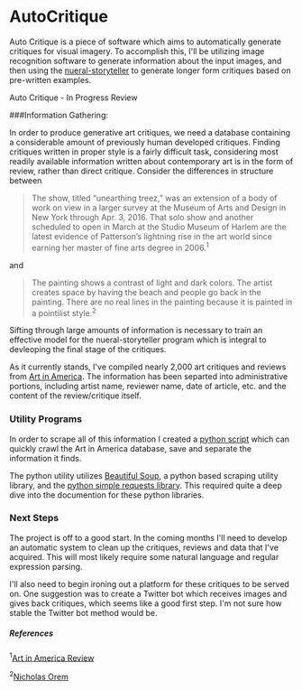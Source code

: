 # AutoCritique

Auto Critique is a piece of software which aims to automatically generate critiques for visual imagery. To accomplish this, I'll be utilizing image recognition software to generate information about the input images, and then using the [nueral-storyteller]("https://github.com/ryankiros/neural-storyteller") to generate longer form critiques based on pre-written examples. 

Auto Critique - In Progress Review 

###Information Gathering:

In order to produce generative art critiques, we need a database containing a considerable amount of previously human developed critiques. Finding critiques written in proper style is a fairly difficult task, considering most readily available information written about contemporary art is in the form of review, rather than direct critique. Consider the differences in structure between 

>The show, titled “unearthing treez,” was an extension of a body of work on view in a larger survey at the Museum of Arts and Design in New York through Apr. 3, 2016. That solo show and another scheduled to open in March at the Studio Museum of Harlem are the latest evidence of Patterson’s lightning rise in the art world since earning her master of fine arts degree in 2006.<sup>1</sup>

and

>The painting shows a contrast of light and dark colors.  The artist creates space by having the beach and people go back in the painting.  There are no real lines in the painting because it is painted in a pointilist style.<sup>2</sup>

Sifting through large amounts of information is necessary to train an effective model for the nueral-storyteller program which is integral to devleoping the final stage of the critiques. 

As it currently stands, I've compiled nearly 2,000 art critiques and reviews from [Art in America](http://www.artinamericamagazine.com/reviews/). The information has been separted into administrative portions, including artist name, reviewer name, date of article, etc. and the content of the review/critique itself.

### Utility Programs

In order to scrape all of this information I created a [python script](https://github.com/Luxapodular/AutoCritique/blob/master/Utilities/Scraping.py) which can quickly crawl the Art in America database, save and separate the information it finds. 

The python utility utilizes [Beautiful Soup](http://www.crummy.com/software/BeautifulSoup/#Download), a python based scraping utility library, and the [python simple requests library](http://docs.python-requests.org/en/latest/). This required quite a deep dive into the documention for these python libraries. 

### Next Steps 

The project is off to a good start. In the coming months I'll need to develop an automatic system to clean up the critiques, reviews and data that I've acquired. This will most likely require some natural language and regular expression parsing. 

I'll also need to begin ironing out a platform for these critiques to be served on. One suggestion was to create a Twitter bot which receives images and gives back critiques, which seems like a good first step. I'm not sure how stable the Twitter bot method would be. 


##### References 
<sup>1</sup>[Art in America Review](http://www.artinamericamagazine.com/reviews/ebony-g-patterson/)

<sup>2</sup>[Nicholas Orem](https://sites.google.com/a/pgcps.org/nicholas-orem-art/Home/homework-2-3/art-critique-example)
